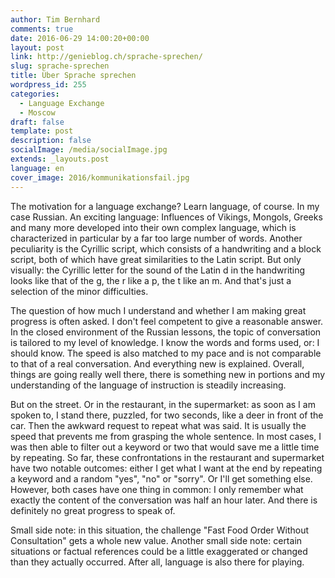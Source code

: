 ```yaml
---
author: Tim Bernhard
comments: true
date: 2016-06-29 14:00:20+00:00
layout: post
link: http://genieblog.ch/sprache-sprechen/
slug: sprache-sprechen
title: Über Sprache sprechen
wordpress_id: 255
categories:
  - Language Exchange
  - Moscow
draft: false
template: post
description: false
socialImage: /media/socialImage.jpg
extends: _layouts.post
language: en
cover_image: 2016/kommunikationsfail.jpg
---
```


The motivation for a language exchange? Learn language, of course. In my case Russian. An exciting language: Influences of Vikings, Mongols, Greeks and many more developed into their own complex language, which is characterized in particular by a far too large number of words. Another peculiarity is the Cyrillic script, which consists of a handwriting and a block script, both of which have great similarities to the Latin script. But only visually: the Cyrillic letter for the sound of the Latin d in the handwriting looks like that of the g, the r like a p, the t like an m. And that's just a selection of the minor difficulties.

The question of how much I understand and whether I am making great progress is often asked. I don't feel competent to give a reasonable answer. In the closed environment of the Russian lessons, the topic of conversation is tailored to my level of knowledge. I know the words and forms used, or: I should know. The speed is also matched to my pace and is not comparable to that of a real conversation. And everything new is explained. Overall, things are going really well there, there is something new in portions and my understanding of the language of instruction is steadily increasing.

But on the street. Or in the restaurant, in the supermarket: as soon as I am spoken to, I stand there, puzzled, for two seconds, like a deer in front of the car. Then the awkward request to repeat what was said. It is usually the speed that prevents me from grasping the whole sentence. In most cases, I was then able to filter out a keyword or two that would save me a little time by repeating. So far, these confrontations in the restaurant and supermarket have two notable outcomes: either I get what I want at the end by repeating a keyword and a random "yes", "no" or "sorry". Or I'll get something else. However, both cases have one thing in common: I only remember what exactly the content of the conversation was half an hour later. And there is definitely no great progress to speak of.

Small side note: in this situation, the challenge "Fast Food Order Without Consultation" gets a whole new value.
Another small side note: certain situations or factual references could be a little exaggerated or changed than they actually occurred. After all, language is also there for playing.
